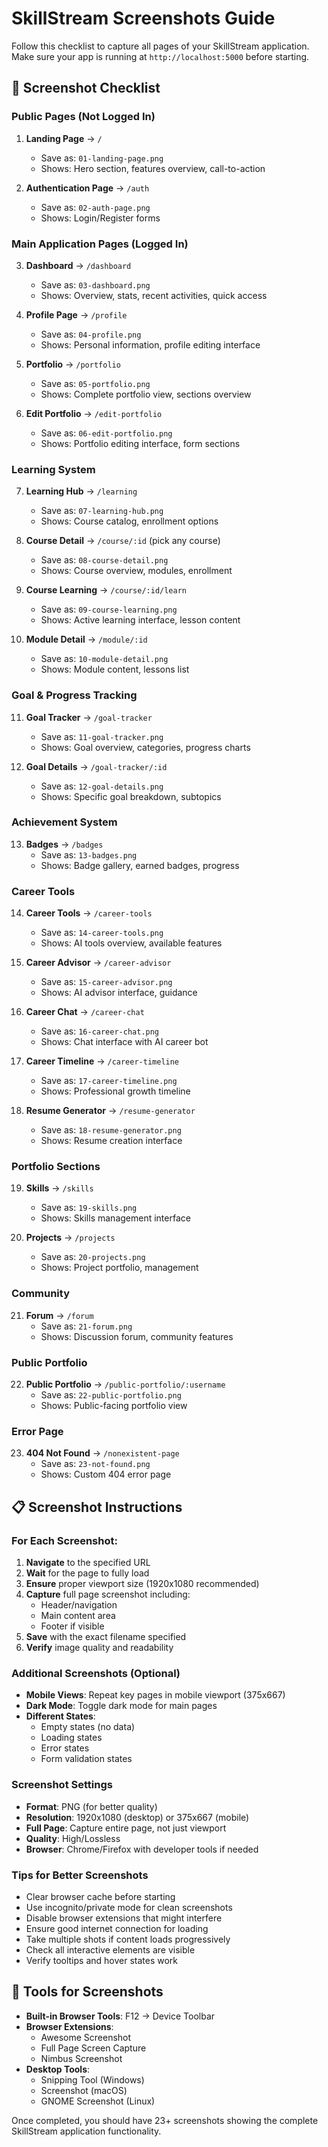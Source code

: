 # SkillStream Screenshots Guide

Follow this checklist to capture all pages of your SkillStream application. Make sure your app is running at `http://localhost:5000` before starting.

## 📸 Screenshot Checklist

### **Public Pages (Not Logged In)**
1. **Landing Page** → `/`
   - Save as: `01-landing-page.png`
   - Shows: Hero section, features overview, call-to-action

2. **Authentication Page** → `/auth`
   - Save as: `02-auth-page.png` 
   - Shows: Login/Register forms

### **Main Application Pages (Logged In)**
3. **Dashboard** → `/dashboard`
   - Save as: `03-dashboard.png`
   - Shows: Overview, stats, recent activities, quick access

4. **Profile Page** → `/profile`
   - Save as: `04-profile.png`
   - Shows: Personal information, profile editing interface

5. **Portfolio** → `/portfolio`
   - Save as: `05-portfolio.png`
   - Shows: Complete portfolio view, sections overview

6. **Edit Portfolio** → `/edit-portfolio`
   - Save as: `06-edit-portfolio.png`
   - Shows: Portfolio editing interface, form sections

### **Learning System**
7. **Learning Hub** → `/learning`
   - Save as: `07-learning-hub.png`
   - Shows: Course catalog, enrollment options

8. **Course Detail** → `/course/:id` (pick any course)
   - Save as: `08-course-detail.png`
   - Shows: Course overview, modules, enrollment

9. **Course Learning** → `/course/:id/learn`
   - Save as: `09-course-learning.png`
   - Shows: Active learning interface, lesson content

10. **Module Detail** → `/module/:id`
    - Save as: `10-module-detail.png`
    - Shows: Module content, lessons list

### **Goal & Progress Tracking**
11. **Goal Tracker** → `/goal-tracker`
    - Save as: `11-goal-tracker.png`
    - Shows: Goal overview, categories, progress charts

12. **Goal Details** → `/goal-tracker/:id`
    - Save as: `12-goal-details.png`
    - Shows: Specific goal breakdown, subtopics

### **Achievement System**
13. **Badges** → `/badges`
    - Save as: `13-badges.png`
    - Shows: Badge gallery, earned badges, progress

### **Career Tools**
14. **Career Tools** → `/career-tools`
    - Save as: `14-career-tools.png`
    - Shows: AI tools overview, available features

15. **Career Advisor** → `/career-advisor`
    - Save as: `15-career-advisor.png`
    - Shows: AI advisor interface, guidance

16. **Career Chat** → `/career-chat`
    - Save as: `16-career-chat.png`
    - Shows: Chat interface with AI career bot

17. **Career Timeline** → `/career-timeline`
    - Save as: `17-career-timeline.png`
    - Shows: Professional growth timeline

18. **Resume Generator** → `/resume-generator`
    - Save as: `18-resume-generator.png`
    - Shows: Resume creation interface

### **Portfolio Sections**
19. **Skills** → `/skills`
    - Save as: `19-skills.png`
    - Shows: Skills management interface

20. **Projects** → `/projects`
    - Save as: `20-projects.png`
    - Shows: Project portfolio, management

### **Community**
21. **Forum** → `/forum`
    - Save as: `21-forum.png`
    - Shows: Discussion forum, community features

### **Public Portfolio**
22. **Public Portfolio** → `/public-portfolio/:username`
    - Save as: `22-public-portfolio.png`
    - Shows: Public-facing portfolio view

### **Error Page**
23. **404 Not Found** → `/nonexistent-page`
    - Save as: `23-not-found.png`
    - Shows: Custom 404 error page

## 📋 Screenshot Instructions

### **For Each Screenshot:**
1. **Navigate** to the specified URL
2. **Wait** for the page to fully load
3. **Ensure** proper viewport size (1920x1080 recommended)
4. **Capture** full page screenshot including:
   - Header/navigation
   - Main content area
   - Footer if visible
5. **Save** with the exact filename specified
6. **Verify** image quality and readability

### **Additional Screenshots (Optional)**
- **Mobile Views**: Repeat key pages in mobile viewport (375x667)
- **Dark Mode**: Toggle dark mode for main pages
- **Different States**: 
  - Empty states (no data)
  - Loading states
  - Error states
  - Form validation states

### **Screenshot Settings**
- **Format**: PNG (for better quality)
- **Resolution**: 1920x1080 (desktop) or 375x667 (mobile)
- **Full Page**: Capture entire page, not just viewport
- **Quality**: High/Lossless
- **Browser**: Chrome/Firefox with developer tools if needed

### **Tips for Better Screenshots**
- Clear browser cache before starting
- Use incognito/private mode for clean screenshots
- Disable browser extensions that might interfere
- Ensure good internet connection for loading
- Take multiple shots if content loads progressively
- Check all interactive elements are visible
- Verify tooltips and hover states work

## 🔧 Tools for Screenshots
- **Built-in Browser Tools**: F12 → Device Toolbar
- **Browser Extensions**: 
  - Awesome Screenshot
  - Full Page Screen Capture
  - Nimbus Screenshot
- **Desktop Tools**: 
  - Snipping Tool (Windows)
  - Screenshot (macOS)
  - GNOME Screenshot (Linux)

Once completed, you should have 23+ screenshots showing the complete SkillStream application functionality.